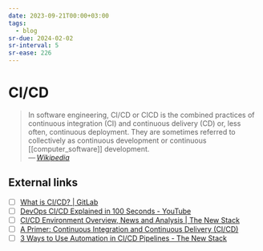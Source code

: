```yaml
---
date: 2023-09-21T00:00+03:00
tags:
  - blog
sr-due: 2024-02-02
sr-interval: 5
sr-ease: 226
---
```


# CI/CD

> In software engineering, CI/CD or CICD is the combined practices of continuous
> integration (CI) and continuous delivery (CD) or, less often, continuous
> deployment. They are sometimes referred to collectively as continuous
> development or continuous [[computer_software]] development.\
> — <cite>[Wikipedia](https://en.wikipedia.org/wiki/CI/CD)</cite>

## External links

- [ ] [What is CI/CD? | GitLab](https://about.gitlab.com/topics/ci-cd/)
- [ ] [DevOps CI/CD Explained in 100 Seconds - YouTube](https://www.youtube.com/watch?v=scEDHsr3APg)
- [ ] [CI/CD Environment Overview, News and Analysis | The New Stack](https://thenewstack.io/ci-cd/)
- [ ] [A Primer: Continuous Integration and Continuous Delivery (CI/CD)](https://thenewstack.io/a-primer-continuous-integration-and-continuous-delivery-ci-cd/)
- [ ] [3 Ways to Use Automation in CI/CD Pipelines - The New Stack](https://thenewstack.io/3-ways-to-use-automation-in-ci-cd-pipelines/)
